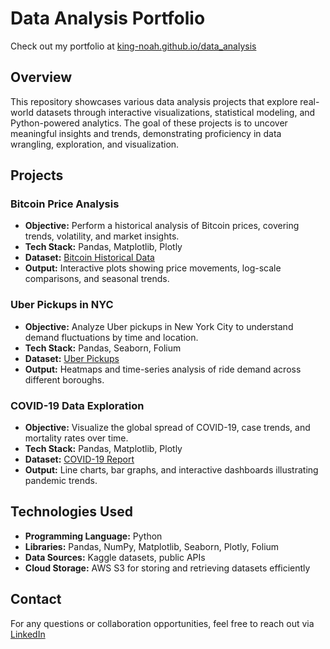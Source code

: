 # Data Analysis Portfolio

Check out my portfolio at [king-noah.github.io/data_analysis](https://king-noah.github.io/data_analysis/)

## Overview
This repository showcases various data analysis projects that explore real-world datasets through interactive visualizations, statistical modeling, and Python-powered analytics. The goal of these projects is to uncover meaningful insights and trends, demonstrating proficiency in data wrangling, exploration, and visualization.

## Projects

### Bitcoin Price Analysis
- **Objective:** Perform a historical analysis of Bitcoin prices, covering trends, volatility, and market insights.
- **Tech Stack:** Pandas, Matplotlib, Plotly
- **Dataset:** [Bitcoin Historical Data](https://www.kaggle.com/datasets/mczielinski/bitcoin-historical-data)
- **Output:** Interactive plots showing price movements, log-scale comparisons, and seasonal trends.

### Uber Pickups in NYC
- **Objective:** Analyze Uber pickups in New York City to understand demand fluctuations by time and location.
- **Tech Stack:** Pandas, Seaborn, Folium
- **Dataset:** [Uber Pickups](https://www.kaggle.com/datasets/fivethirtyeight/uber-pickups-in-new-york-city)
- **Output:** Heatmaps and time-series analysis of ride demand across different boroughs.

### COVID-19 Data Exploration
- **Objective:** Visualize the global spread of COVID-19, case trends, and mortality rates over time.
- **Tech Stack:** Pandas, Matplotlib, Plotly
- **Dataset:** [COVID-19 Report](https://www.kaggle.com/datasets/imdevskp/corona-virus-report)
- **Output:** Line charts, bar graphs, and interactive dashboards illustrating pandemic trends.

## Technologies Used
- **Programming Language:** Python
- **Libraries:** Pandas, NumPy, Matplotlib, Seaborn, Plotly, Folium
- **Data Sources:** Kaggle datasets, public APIs
- **Cloud Storage:** AWS S3 for storing and retrieving datasets efficiently

## Contact
For any questions or collaboration opportunities, feel free to reach out via [LinkedIn](https://www.linkedin.com/in/noahking/)

